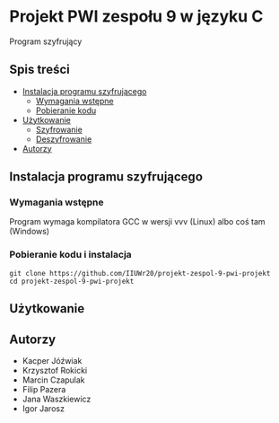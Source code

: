 # Projekt PWI zespołu 9 w języku C
Program szyfrujący

## Spis treści
- [Instalacja programu szyfrującego](#instalacja-programu-szyfrującego)
	- [Wymagania wstępne](#wymagania-wstępne)
	- [Pobieranie kodu](#pobieranie-kodu-i-instalacja)
- [Użytkowanie](#użytkowanie)
	- [Szyfrowanie](#szyfrowanie)
	- [Deszyfrowanie](#deszyfrowanie)
- [Autorzy](#autorzy)

## Instalacja programu szyfrującego
### Wymagania wstępne
Program wymaga kompilatora GCC w wersji vvv (Linux) albo coś tam (Windows)
### Pobieranie kodu i instalacja
```
git clone https://github.com/IIUWr20/projekt-zespol-9-pwi-projekt
cd projekt-zespol-9-pwi-projekt
```
## Użytkowanie

## Autorzy
- Kacper Jóźwiak
- Krzysztof Rokicki
- Marcin Czapulak
- Filip Pazera
- Jana Waszkiewicz
- Igor Jarosz
